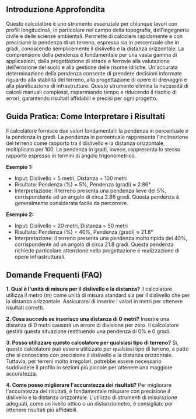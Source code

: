 ## Introduzione Approfondita

Questo calcolatore è uno strumento essenziale per chiunque lavori con profili longitudinali, in particolare nel campo della topografia, dell'ingegneria civile e delle scienze ambientali.  Permette di calcolare rapidamente e con precisione la pendenza di un terreno, espressa sia in percentuale che in gradi, conoscendo semplicemente il dislivello e la distanza orizzontale.  La comprensione della pendenza è fondamentale per una vasta gamma di applicazioni, dalla progettazione di strade e ferrovie alla valutazione dell'erosione del suolo e alla gestione delle risorse idriche.  Un'accurata determinazione della pendenza consente di prendere decisioni informate riguardo alla stabilità del terreno, alla progettazione di opere di drenaggio e alla pianificazione di infrastrutture. Questo strumento elimina la necessità di calcoli manuali complessi, risparmiando tempo e riducendo il rischio di errori, garantendo risultati affidabili e precisi per ogni progetto.

## Guida Pratica: Come Interpretare i Risultati

Il calcolatore fornisce due valori fondamentali: la pendenza in percentuale e la pendenza in gradi.  La pendenza in percentuale rappresenta l'inclinazione del terreno come rapporto tra il dislivello e la distanza orizzontale, moltiplicato per 100.  La pendenza in gradi, invece, rappresenta lo stesso rapporto espresso in termini di angolo trigonometrico.

**Esempio 1:**
- Input: Dislivello = 5 metri, Distanza = 100 metri
- Risultato: Pendenza (%) = 5%, Pendenza (gradi) ≈ 2.86°
- Interpretazione: Il terreno presenta una pendenza lieve del 5%, corrispondente ad un angolo di circa 2.86 gradi.  Questa pendenza è generalmente considerata facile da percorrere.

**Esempio 2:**
- Input: Dislivello = 20 metri, Distanza = 50 metri
- Risultato: Pendenza (%) = 40%, Pendenza (gradi) ≈ 21.8°
- Interpretazione: Il terreno presenta una pendenza molto ripida del 40%, corrispondente ad un angolo di circa 21.8 gradi.  Questa pendenza richiede particolare attenzione nella progettazione e realizzazione di opere infrastrutturali.

## Domande Frequenti (FAQ)

**1. Qual è l'unità di misura per il dislivello e la distanza?**
Il calcolatore utilizza il metro (m) come unità di misura standard sia per il dislivello che per la distanza orizzontale.  Assicurarsi di inserire i valori in metri per ottenere risultati corretti.

**2. Cosa succede se inserisco una distanza di 0 metri?**
Inserire una distanza di 0 metri causerà un errore di divisione per zero. Il calcolatore gestirà questa situazione restituendo una pendenza di 0% e 0 gradi.

**3. Posso utilizzare questo calcolatore per qualsiasi tipo di terreno?**
Sì, questo calcolatore può essere utilizzato per qualsiasi tipo di terreno, a patto che si conoscano con precisione il dislivello e la distanza orizzontale.  Tuttavia, per terreni molto irregolari, potrebbe essere necessario suddividere il profilo in sezioni più piccole per ottenere una maggiore accuratezza.

**4. Come posso migliorare l'accuratezza dei risultati?**
Per migliorare l'accuratezza dei risultati, è fondamentale misurare con precisione il dislivello e la distanza orizzontale.  L'utilizzo di strumenti di misurazione adeguati, come un livello ottico o un distanziometro, è consigliato per ottenere risultati più affidabili.